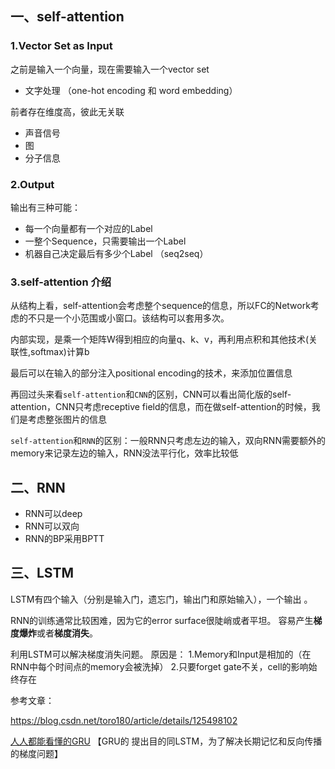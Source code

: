 

## 一、self-attention

### 1.Vector Set as Input

之前是输入一个向量，现在需要输入一个vector set

- 文字处理  （one-hot encoding  和 word embedding）

前者存在维度高，彼此无关联

- 声音信号
- 图
- 分子信息

### 2.Output

输出有三种可能：

- 每一个向量都有一个对应的Label
- 一整个Sequence，只需要输出一个Label
- 机器自己决定最后有多少个Label （seq2seq）

### 3.self-attention 介绍

从结构上看，self-attention会考虑整个sequence的信息，所以FC的Network考虑的不只是一个小范围或小窗口。该结构可以套用多次。

内部实现，是乘一个矩阵W得到相应的向量q、k、v，再利用点积和其他技术(关联性,softmax)计算b

最后可以在输入的部分注入positional encoding的技术，来添加位置信息



再回过头来看`self-attention`和`CNN`的区别，CNN可以看出简化版的self-attention，CNN只考虑receptive field的信息，而在做self-attention的时候，我们是考虑整张图片的信息

`self-attention`和`RNN`的区别：一般RNN只考虑左边的输入，双向RNN需要额外的memory来记录左边的输入，RNN没法平行化，效率比较低



## 二、RNN

- RNN可以deep
- RNN可以双向
- RNN的BP采用BPTT

## 三、LSTM

LSTM有四个输入（分别是输入门，遗忘门，输出门和原始输入），一个输出 。

RNN的训练通常比较困难，因为它的error surface很陡峭或者平坦。
容易产生**梯度爆炸**或者**梯度消失**。

利用LSTM可以解决梯度消失问题。
原因是：
1.Memory和Input是相加的（在RNN中每个时间点的memory会被洗掉）
2.只要forget gate不关，cell的影响始终存在

参考文章：

https://blog.csdn.net/toro180/article/details/125498102

[人人都能看懂的GRU](https://zhuanlan.zhihu.com/p/32481747) 【GRU的 提出目的同LSTM，为了解决长期记忆和反向传播的梯度问题】





